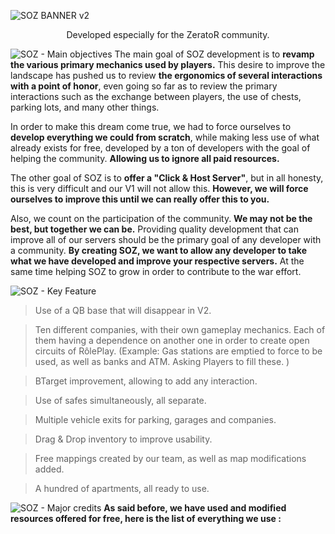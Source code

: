 ![SOZ BANNER v2](https://user-images.githubusercontent.com/104008465/164230939-d34fdc98-92e1-4d18-8cb4-2ec6f2ea6468.png)

<p align="center">
Developed especially for the ZeratoR community.
</p>

![SOZ - Main objectives ](https://user-images.githubusercontent.com/104008465/164983461-c2d93179-9df2-464b-934c-4c3903a87451.png)
The main goal of SOZ development is to **revamp the various primary mechanics used by players.** This desire to improve the landscape has pushed us to review **the ergonomics of several interactions with a point of honor**, even going so far as to review the primary interactions such as the exchange between players, the use of chests, parking lots, and many other things.

In order to make this dream come true, we had to force ourselves to **develop everything we could from scratch**, while making less use of what already exists for free, developed by a ton of developers with the goal of helping the community. **Allowing us to ignore all paid resources.**

The other goal of SOZ is to **offer a "Click & Host Server"**, but in all honesty, this is very difficult and our V1 will not allow this. **However, we will force ourselves to improve this until we can really offer this to you.**

Also, we count on the participation of the community. **We may not be the best, but together we can be.** Providing quality development that can improve all of our servers should be the primary goal of any developer with a community. **By creating SOZ, we want to allow any developer to take what we have developed and improve your respective servers.** At the same time helping SOZ to grow in order to contribute to the war effort.

![SOZ - Key Feature ](https://user-images.githubusercontent.com/104008465/164982666-ec501b93-94db-4773-83a4-0f8f0a96e7c5.png)
> Use of a QB base that will disappear in V2.

> Ten different companies, with their own gameplay mechanics. Each of them having a dependence on another one in order to create open circuits of RôlePlay. (Example: Gas stations are emptied to force to be used, as well as banks and ATM. Asking Players to fill these. )

> BTarget improvement, allowing to add any interaction.

> Use of safes simultaneously, all separate.

> Multiple vehicle exits for parking, garages and companies.

> Drag & Drop inventory to improve usability.

> Free mappings created by our team, as well as map modifications added.

> A hundred of apartments, all ready to use.

![SOZ - Major credits ](https://user-images.githubusercontent.com/104008465/164984759-fea538fe-cf20-48bc-afd0-45cb96c4c7ae.png)
**As said before, we have used and modified resources offered for free, here is the list of everything we use :**
